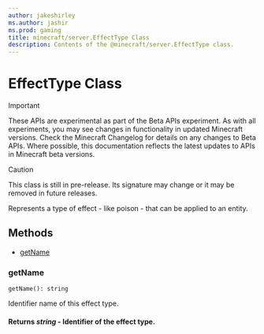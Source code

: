 ```yaml
---
author: jakeshirley
ms.author: jashir
ms.prod: gaming
title: minecraft/server.EffectType Class
description: Contents of the @minecraft/server.EffectType class.
---
```

# EffectType Class
>[!IMPORTANT]
>These APIs are experimental as part of the Beta APIs experiment. As with all experiments, you may see changes in functionality in updated Minecraft versions. Check the Minecraft Changelog for details on any changes to Beta APIs. Where possible, this documentation reflects the latest updates to APIs in Minecraft beta versions.

> [!CAUTION]
> This class is still in pre-release.  Its signature may change or it may be removed in future releases.

Represents a type of effect - like poison - that can be applied to an entity.

## Methods
- [getName](#getname)

### **getName**
`
getName(): string
`

Identifier name of this effect type.

#### **Returns** *string* - Identifier of the effect type.


